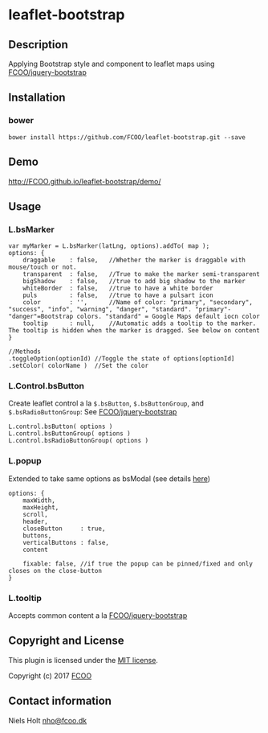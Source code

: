 # leaflet-bootstrap
>


## Description
Applying Bootstrap style and component to leaflet maps using [FCOO/jquery-bootstrap](https://github.com/FCOO/jquery-bootstrap)  

## Installation
### bower
`bower install https://github.com/FCOO/leaflet-bootstrap.git --save`

## Demo
http://FCOO.github.io/leaflet-bootstrap/demo/ 

## Usage
### L.bsMarker

    var myMarker = L.bsMarker(latLng, options).addTo( map );
    options: {
        draggable    : false, 	//Whether the marker is draggable with mouse/touch or not.
        transparent  : false, 	//True to make the marker semi-transparent
        bigShadow    : false, 	//true to add big shadow to the marker
        whiteBorder  : false, 	//true to have a white border
        puls         : false, 	//true to have a pulsart icon
        color        : '',    	//Name of color: "primary", "secondary", "success", "info", "warning", "danger", "standard". "primary"-"danger"=Bootstrap colors. "standard" = Google Maps default iocn color
		tooltip      : null,	//Automatic adds a tooltip to the marker. The tooltip is hidden when the marker is dragged. See below on content
    }

    //Methods
    .toggleOption(optionId) //Toggle the state of options[optionId]
    .setColor( colorName )  //Set the color


### L.Control.bsButton
Create leaflet control a la `$.bsButton`, `$.bsButtonGroup`, and `$.bsRadioButtonGroup`: See [FCOO/jquery-bootstrap](https://github.com/FCOO/jquery-bootstrap#button)

    L.control.bsButton( options )
    L.control.bsButtonGroup( options )
    L.control.bsRadioButtonGroup( options )


### L.popup
Extended to take same options as bsModal (see details [here](https://github.com/FCOO/jquery-bootstrap#modal))
    
    options: {
        maxWidth,
        maxHeight,
        scroll,
        header,
        closeButton     : true,
        buttons,
        verticalButtons : false,
        content

        fixable: false, //if true the popup can be pinned/fixed and only closes on the close-button
    }

### L.tooltip

Accepts common content a la [FCOO/jquery-bootstrap](https://github.com/FCOO/jquery-bootstrap#common) 

<!-- 
### options
| Id | Type | Default | Description |
| :--: | :--: | :-----: | --- |
| options1 | boolean | true | If <code>true</code> the ... |
| options2 | string | null | Contain the ... |

### Methods

    .methods1( arg1, arg2,...): Do something
    .methods2( arg1, arg2,...): Do something else
 -->


## Copyright and License
This plugin is licensed under the [MIT license](https://github.com/FCOO/leaflet-bootstrap/LICENSE).

Copyright (c) 2017 [FCOO](https://github.com/FCOO)

## Contact information

Niels Holt nho@fcoo.dk
